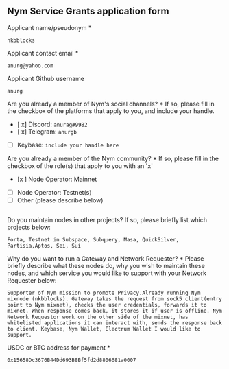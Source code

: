 Nym Service Grants application form 
------------------------------------

Applicant name/pseudonym *
```
nkbblocks
```

Applicant contact email *
```
anurg@yahoo.com
```

Applicant Github username
```
anurg
```

Are you already a member of Nym's social channels? * 
If so, please fill in the checkbox of the platforms that apply to you, and include your handle. 
- [ x] Discord: `anurag#9982`
- [ x] Telegram: `anurgb`
- [ ] Keybase: `include your handle here`

Are you already a member of the Nym community? * 
If so, please fill in the checkbox of the role(s) that apply to you with an 'x' 
- [x ] Node Operator: Mainnet 
- [ ] Node Operator: Testnet(s)
- [ ] Other (please describe below)
```
```

Do you maintain nodes in other projects? 
If so, please briefly list which projects below: 
```
Forta, Testnet in Subspace, Subquery, Masa, QuickSilver, Partisia,Aptos, Sei, Sui
```

Why do you want to run a Gateway and Network Requester? * 
Please briefly describe what these nodes do, why you wish to maintain these nodes, and which service you would like to support with your Network Requester below: 
```
Supporter of Nym mission to promote Privacy.Already running Nym mixnode (nkbblocks). Gateway takes the request from sock5 client(entry point to Nym mixnet), checks the user credentials, forwards it to mixnet. When response comes back, it stores it if user is offline. Nym Network Requestor work on the other side of the mixnet, has whitelisted applications it can interact with, sends the response back to client. Keybase, Nym Wallet, Electrum Wallet I would like to support. 
```

USDC or BTC address for payment * 
```
0x15658Dc3676B44Dd693B8Bf5fd2d8806681a0007
```
